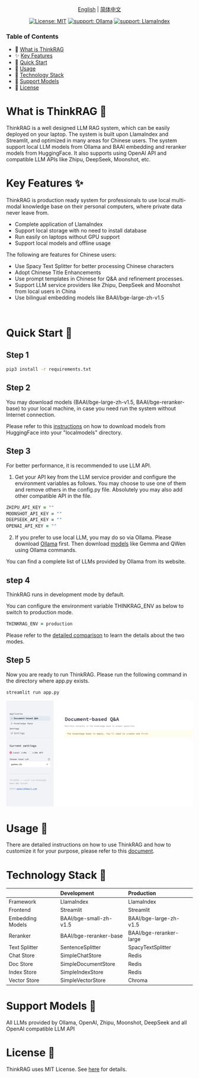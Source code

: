 <p align="center">
  <a href="./README.md">English</a> |
  <a href="./README_zh.md">简体中文</a>
</p>

<div align="center">

[![License: MIT](https://img.shields.io/badge/License-MIT-yellow.svg)](./LICENSE) [![support: Ollama](https://img.shields.io/badge/Support-Ollama-green.svg)](https://ollama.com/) [![support: LlamaIndex](https://img.shields.io/badge/Support-LlamaIndex-purple.svg)](https://www.llamaindex.ai/)



</div>

### Table of Contents

- 🤔 [What is ThinkRAG](#What-is-ThinkRAG)
- ✨ [Key Features](#Key-Features)
- 🛫 [Quick Start](#quick-start)
- 📖 [Usage](#engine-interface-instructions)
- 🔬 [Technology Stack](#Modes-Comparison)
- 🧸 [Support Models](#Support-Models)
- 📄 [License](#license)

<div id='What-is-ThinkRAG'></a>

# What is ThinkRAG 🤔

ThinkRAG is a well designed LLM RAG system, which can be easily deployed on your laptop. The system is built upon LlamaIndex and Streamlit, and optimized in many areas for Chinese users. The system support local LLM models from Ollama and BAAI embedding and reranker models from HuggingFace. It also supports using OpenAI API and compatible LLM APIs like Zhipu, DeepSeek, Moonshot, etc.


<div id='Key-Features'></a>

# Key Features ✨

ThinkRAG is production ready system for professionals to use local multi-modal knowledge base on their personal computers, where private data never leave from.

- Complete application of LlamaIndex
- Support local storage with no need to install database
- Run easily on laptops without GPU support
- Support local models and offline usage

The following are features for Chinese users:
- Use Spacy Text Splitter for better processing Chinese characters
- Adopt Chinese Title Enhancements
- Use prompt templates in Chinese for Q&A and refinement processes.
- Support LLM service providers like Zhipu, DeepSeek and Moonshot from local users in China
- Use bilingual embedding models like BAAI/bge-large-zh-v1.5

</br>


<div id='quick-start'></a>

# Quick Start 🛫

## Step 1
```zsh
pip3 install -r requirements.txt
```
## Step 2

You may download models (BAAI/bge-large-zh-v1.5, BAAI/bge-reranker-base) to your local machine, in case you need run the system without Internet connection. 

Please refer to this [instructions](Instructions.md) on how to download models from HuggingFace into your  "localmodels" directory.

## Step 3

For better performance, it is recommended to use LLM API. 

1. Get your API key from the LLM service provider and configure the environment variables as follows. You may choose to use one of them and remove others in the config.py file. Absolutely you may also add other compatible API in the file.

```zsh
ZHIPU_API_KEY = ""
MOONSHOT_API_KEY = ""
DEEPSEEK_API_KEY = ""
OPENAI_API_KEY = ""
```

2. If you prefer to use local LLM, you may do so via Ollama. Please download [Ollama](https://ollama.com/download) first. Then download [models](https://ollama.com/library) like Gemma and QWen using Ollama commands. 

You can find a complete list of LLMs provided by Ollama from its website.

## step 4

ThinkRAG runs in development mode by default. 

You can configure the environment variable THINKRAG_ENV as below to switch to production mode.

```zsh
THINKRAG_ENV = production
```

Please refer to the [detailed comparison](#Modes-Comparison) to learn the details about the two modes.

## Step 5

Now you are ready to run ThinkRAG. Please run the following command in the directory where app.py exists.

```zsh
streamlit run app.py
```

<div align="center">
<img src="web/src/Home_Page.png" width="700" alt="the_knowledge_base_is_empty">
</a>
</div>

<div id='engine-interface-instructions'></a>

# Usage 📖

There are detailed instructions on how to use ThinkRAG and how to customize it for your purpose, please refer to this [document](Instructions.md).

<div id='Modes-Comparison'></a>

# Technology Stack 🔬

| |Development|Production|
|:----|:----|:----|
|Framework|LlamaIndex|LlamaIndex|
|Frontend|Streamlit|Streamlit|
|Embedding Models|BAAI/bge-small-zh-v1.5|BAAI/bge-large-zh-v1.5|
|Reranker|BAAI/bge-reranker-base|BAAI/bge-reranker-large|
|Text Splitter|SentenceSplitter|SpacyTextSplitter|
|Chat Store|SimpleChatStore|Redis|
|Doc Store|SimpleDocumentStore|Redis|
|Index Store|SimpleIndexStore|Redis|
|Vector Store|SimpleVectorStore|Chroma|

<div id='Support-Models'></a>

# Support Models 🧸

All LLMs provided by Ollama, OpenAI, Zhipu, Moonshot, DeepSeek and all OpenAI compatible LLM API

<div id='license'></a>

# License 📄

ThinkRAG uses MIT License. See [here](LICENSE) for details.